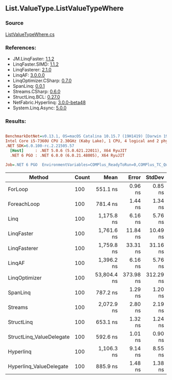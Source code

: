 ﻿## List.ValueType.ListValueTypeWhere

### Source
[ListValueTypeWhere.cs](../LinqBenchmarks/List/ValueType/ListValueTypeWhere.cs)

### References:
- JM.LinqFaster: [1.1.2](https://www.nuget.org/packages/JM.LinqFaster/1.1.2)
- LinqFaster.SIMD: [1.1.2](https://www.nuget.org/packages/LinqFaster.SIMD/1.0.3)
- LinqFasterer: [2.1.0](https://www.nuget.org/packages/LinqFasterer/2.1.0)
- LinqAF: [3.0.0.0](https://www.nuget.org/packages/LinqAF/3.0.0.0)
- LinqOptimizer.CSharp: [0.7.0](https://www.nuget.org/packages/LinqOptimizer.CSharp/0.7.0)
- SpanLinq: [0.0.1](https://www.nuget.org/packages/SpanLinq/0.0.1)
- Streams.CSharp: [0.6.0](https://www.nuget.org/packages/Streams.CSharp/0.6.0)
- StructLinq.BCL: [0.27.0](https://www.nuget.org/packages/StructLinq/0.27.0)
- NetFabric.Hyperlinq: [3.0.0-beta48](https://www.nuget.org/packages/NetFabric.Hyperlinq/3.0.0-beta48)
- System.Linq.Async: [5.0.0](https://www.nuget.org/packages/System.Linq.Async/5.0.0)

### Results:
``` ini

BenchmarkDotNet=v0.13.1, OS=macOS Catalina 10.15.7 (19H1419) [Darwin 19.6.0]
Intel Core i5-7360U CPU 2.30GHz (Kaby Lake), 1 CPU, 4 logical and 2 physical cores
.NET SDK=6.0.100-rc.2.21505.57
  [Host]     : .NET 5.0.6 (5.0.621.22011), X64 RyuJIT
  .NET 6 PGO : .NET 6.0.0 (6.0.21.48005), X64 RyuJIT

Job=.NET 6 PGO  EnvironmentVariables=COMPlus_ReadyToRun=0,COMPlus_TC_QuickJitForLoops=1,COMPlus_TieredPGO=1  Runtime=.NET 6.0  

```
|                   Method | Count |        Mean |     Error |    StdDev |         Ratio | RatioSD |   Gen 0 | Allocated |
|------------------------- |------ |------------:|----------:|----------:|--------------:|--------:|--------:|----------:|
|                  ForLoop |   100 |    551.1 ns |   0.96 ns |   0.85 ns |      baseline |         |       - |         - |
|              ForeachLoop |   100 |    781.4 ns |   1.44 ns |   1.34 ns |  1.42x slower |   0.00x |       - |         - |
|                     Linq |   100 |  1,175.8 ns |   6.16 ns |   5.76 ns |  2.13x slower |   0.01x |  0.0877 |     184 B |
|               LinqFaster |   100 |  1,761.6 ns |  11.84 ns |  10.49 ns |  3.20x slower |   0.02x |  3.8605 |   8,088 B |
|             LinqFasterer |   100 |  1,759.8 ns |  33.31 ns |  31.16 ns |  3.20x slower |   0.06x |  4.7379 |   9,936 B |
|                   LinqAF |   100 |  1,396.2 ns |   6.16 ns |   5.76 ns |  2.53x slower |   0.01x |       - |         - |
|            LinqOptimizer |   100 | 53,804.4 ns | 373.98 ns | 312.29 ns | 97.63x slower |   0.62x | 73.1812 | 154,832 B |
|                 SpanLinq |   100 |    787.2 ns |   1.29 ns |   1.20 ns |  1.43x slower |   0.00x |       - |         - |
|                  Streams |   100 |  2,072.9 ns |   2.80 ns |   2.19 ns |  3.76x slower |   0.01x |  0.4044 |     848 B |
|               StructLinq |   100 |    653.1 ns |   1.32 ns |   1.24 ns |  1.19x slower |   0.00x |  0.0191 |      40 B |
| StructLinq_ValueDelegate |   100 |    592.6 ns |   1.01 ns |   0.90 ns |  1.08x slower |   0.00x |       - |         - |
|                Hyperlinq |   100 |  1,106.3 ns |   9.14 ns |   8.55 ns |  2.01x slower |   0.02x |       - |         - |
|  Hyperlinq_ValueDelegate |   100 |    885.9 ns |   1.48 ns |   1.38 ns |  1.61x slower |   0.00x |       - |         - |
